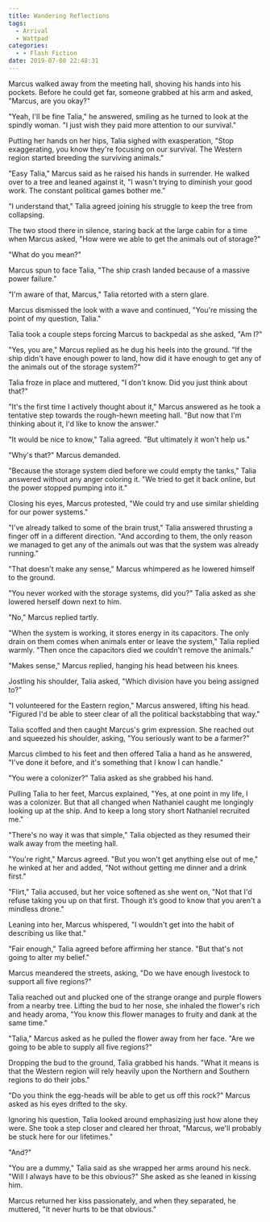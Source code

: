```yaml
---
title: Wandering Reflections
tags:
  - Arrival
  - Wattpad
categories:
  - - Flash Fiction
date: 2019-07-08 22:48:31
---
```


Marcus walked away from the meeting hall, shoving his hands into his pockets. Before he could get far, someone grabbed at his arm and asked, "Marcus, are you okay?"

"Yeah, I'll be fine Talia," he answered, smiling as he turned to look at the spindly woman. "I just wish they paid more attention to our survival."

Putting her hands on her hips, Talia sighed with exasperation, "Stop exaggerating, you know they're focusing on our survival. The Western region started breeding the surviving animals."

"Easy Talia," Marcus said as he raised his hands in surrender. He walked over to a tree and leaned against it, "I wasn't trying to diminish your good work.<!-- more --> The constant political games bother me."

"I understand that," Talia agreed joining his struggle to keep the tree from collapsing.

The two stood there in silence, staring back at the large cabin for a time when Marcus asked, "How were we able to get the animals out of storage?"

"What do you mean?"

Marcus spun to face Talia, "The ship crash landed because of a massive power failure."

"I'm aware of that, Marcus," Talia retorted with a stern glare.

Marcus dismissed the look with a wave and continued, "You're missing the point of my question, Talia."

Talia took a couple steps forcing Marcus to backpedal as she asked, "Am I?"

"Yes, you are," Marcus replied as he dug his heels into the ground. "If the ship didn't have enough power to land, how did it have enough to get any of the animals out of the storage system?"

Talia froze in place and muttered, "I don't know. Did you just think about that?"

"It's the first time I actively thought about it," Marcus answered as he took a tentative step towards the rough-hewn meeting hall. "But now that I'm thinking about it, I'd like to know the answer."

"It would be nice to know," Talia agreed. "But ultimately it won't help us."

"Why's that?" Marcus demanded.

"Because the storage system died before we could empty the tanks," Talia answered without any anger coloring it. "We tried to get it back online, but the power stopped pumping into it."

Closing his eyes, Marcus protested, "We could try and use similar shielding for our power systems."

"I've already talked to some of the brain trust," Talia answered thrusting a finger off in a different direction. "And according to them, the only reason we managed to get any of the animals out was that the system was already running."

"That doesn't make any sense," Marcus whimpered as he lowered himself to the ground.

"You never worked with the storage systems, did you?" Talia asked as she lowered herself down next to him.

"No," Marcus replied tartly.

"When the system is working, it stores energy in its capacitors.  The only drain on them comes when animals enter or leave the system," Talia replied warmly. "Then once the capacitors died we couldn't remove the animals."

"Makes sense," Marcus replied, hanging his head between his knees.

Jostling his shoulder, Talia asked, "Which division have you being assigned to?"

"I volunteered for the Eastern region," Marcus answered, lifting his head. "Figured I'd be able to steer clear of all the political backstabbing that way."

Talia scoffed and then caught Marcus's grim expression. She reached out and squeezed his shoulder, asking, "You seriously want to be a farmer?"

Marcus climbed to his feet and then offered Talia a hand as he answered, "I've done it before, and it's something that I know I can handle."

"You were a colonizer?" Talia asked as she grabbed his hand.

Pulling Talia to her feet, Marcus explained, "Yes, at one point in my life, I was a colonizer. But that all changed when Nathaniel caught me longingly looking up at the ship. And to keep a long story short Nathaniel recruited me."

"There's no way it was that simple," Talia objected as they resumed their walk away from the meeting hall.

"You're right," Marcus agreed. "But you won't get anything else out of me," he winked at her and added, "Not without getting me dinner and a drink first."

"Flirt," Talia accused, but her voice softened as she went on, "Not that I'd refuse taking you up on that first. Though it’s good to know that you aren't a mindless drone."

Leaning into her, Marcus whispered, "I wouldn't get into the habit of describing us like that." 

"Fair enough," Talia agreed before affirming her stance. "But that's not going to alter my belief." 

Marcus meandered the streets, asking, "Do we have enough livestock to support all five regions?"

Talia reached out and plucked one of the strange orange and purple flowers from a nearby tree. Lifting the bud to her nose, she inhaled the flower's rich and heady aroma, "You know this flower manages to fruity and dank at the same time."

"Talia," Marcus asked as he pulled the flower away from her face. "Are we going to be able to supply all five regions?"

Dropping the bud to the ground, Talia grabbed his hands.  "What it means is that the Western region will rely heavily upon the Northern and Southern regions to do their jobs."

"Do you think the egg-heads will be able to get us off this rock?" Marcus asked as his eyes drifted to the sky.

Ignoring his question, Talia looked around emphasizing just how alone they were. She took a step closer and cleared her throat, "Marcus, we'll probably be stuck here for our lifetimes."

"And?"

"You are a dummy," Talia said as she wrapped her arms around his neck. "Will I always have to be this obvious?" She asked as she leaned in kissing him.

Marcus returned her kiss passionately, and when they separated, he muttered, "It never hurts to be that obvious."